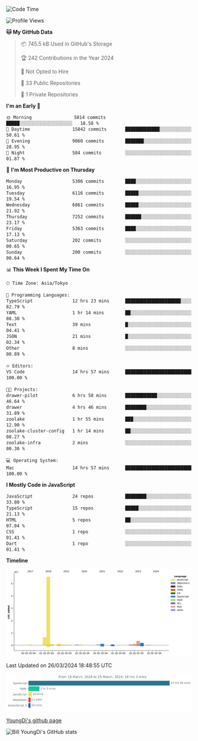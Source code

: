 <!--START_SECTION:waka-->
![Code Time](http://img.shields.io/badge/Code%20Time-535%20hrs%2042%20mins-blue)

![Profile Views](http://img.shields.io/badge/Profile%20Views-1-blue)

**🐱 My GitHub Data** 

> 📦 745.5 kB Used in GitHub's Storage 
 > 
> 🏆 242 Contributions in the Year 2024
 > 
> 🚫 Not Opted to Hire
 > 
> 📜 33 Public Repositories 
 > 
> 🔑 1 Private Repositories 
 > 
**I'm an Early 🐤** 

```text
🌞 Morning                5814 commits        █████░░░░░░░░░░░░░░░░░░░░   18.58 % 
🌆 Daytime                15842 commits       █████████████░░░░░░░░░░░░   50.61 % 
🌃 Evening                9060 commits        ███████░░░░░░░░░░░░░░░░░░   28.95 % 
🌙 Night                  584 commits         ░░░░░░░░░░░░░░░░░░░░░░░░░   01.87 % 
```
📅 **I'm Most Productive on Thursday** 

```text
Monday                   5306 commits        ████░░░░░░░░░░░░░░░░░░░░░   16.95 % 
Tuesday                  6116 commits        █████░░░░░░░░░░░░░░░░░░░░   19.54 % 
Wednesday                6861 commits        █████░░░░░░░░░░░░░░░░░░░░   21.92 % 
Thursday                 7252 commits        ██████░░░░░░░░░░░░░░░░░░░   23.17 % 
Friday                   5363 commits        ████░░░░░░░░░░░░░░░░░░░░░   17.13 % 
Saturday                 202 commits         ░░░░░░░░░░░░░░░░░░░░░░░░░   00.65 % 
Sunday                   200 commits         ░░░░░░░░░░░░░░░░░░░░░░░░░   00.64 % 
```


📊 **This Week I Spent My Time On** 

```text
🕑︎ Time Zone: Asia/Tokyo

💬 Programming Languages: 
TypeScript               12 hrs 23 mins      █████████████████████░░░░   82.79 % 
YAML                     1 hr 14 mins        ██░░░░░░░░░░░░░░░░░░░░░░░   08.30 % 
Text                     39 mins             █░░░░░░░░░░░░░░░░░░░░░░░░   04.41 % 
JSON                     21 mins             █░░░░░░░░░░░░░░░░░░░░░░░░   02.34 % 
Other                    8 mins              ░░░░░░░░░░░░░░░░░░░░░░░░░   00.89 % 

🔥 Editors: 
VS Code                  14 hrs 57 mins      █████████████████████████   100.00 % 

🐱‍💻 Projects: 
drawer-pilot             6 hrs 58 mins       ████████████░░░░░░░░░░░░░   46.64 % 
drawer                   4 hrs 46 mins       ████████░░░░░░░░░░░░░░░░░   31.89 % 
zoolake                  1 hr 55 mins        ███░░░░░░░░░░░░░░░░░░░░░░   12.90 % 
zoolake-cluster-config   1 hr 14 mins        ██░░░░░░░░░░░░░░░░░░░░░░░   08.27 % 
zoolake-infra            2 mins              ░░░░░░░░░░░░░░░░░░░░░░░░░   00.30 % 

💻 Operating System: 
Mac                      14 hrs 57 mins      █████████████████████████   100.00 % 
```

**I Mostly Code in JavaScript** 

```text
JavaScript               24 repos            ████████░░░░░░░░░░░░░░░░░   33.80 % 
TypeScript               15 repos            █████░░░░░░░░░░░░░░░░░░░░   21.13 % 
HTML                     5 repos             ██░░░░░░░░░░░░░░░░░░░░░░░   07.04 % 
CSS                      1 repo              ░░░░░░░░░░░░░░░░░░░░░░░░░   01.41 % 
Dart                     1 repo              ░░░░░░░░░░░░░░░░░░░░░░░░░   01.41 % 
```



**Timeline**

![Lines of Code chart](https://raw.githubusercontent.com/Youngdi/Youngdi/master/assets/bar_graph.png)


 Last Updated on 26/03/2024 18:48:55 UTC
<!--END_SECTION:waka-->

![wakatime](./images/stat.svg)

[YoungDi's github page](https://youngdi.github.io)

![Bill YoungDi's GitHub stats](https://github-readme-stats.vercel.app/api?username=youngdi&count_private=true&show_icons=true)
